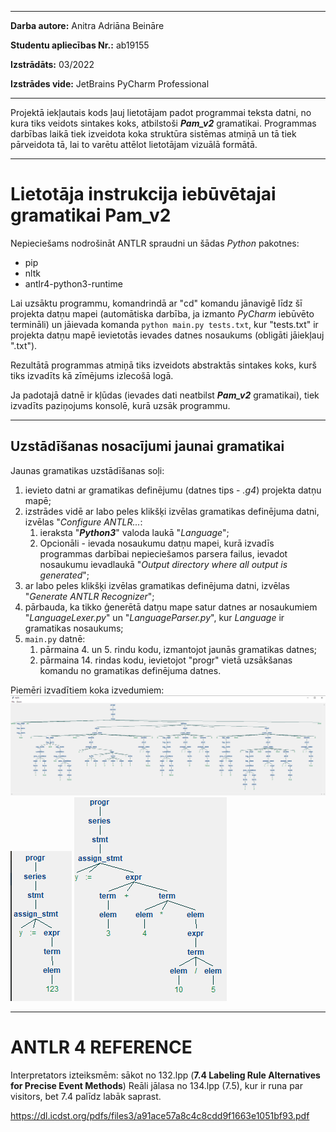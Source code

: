 *********

**Darba autore:** Anitra Adriāna Beināre

**Studentu apliecības Nr.:** ab19155

**Izstrādāts:** 03/2022

**Izstrādes vide:** JetBrains PyCharm Professional

*********

Projektā iekļautais kods ļauj lietotājam padot programmai teksta datni, 
no kura tiks veidots sintakes koks, atbilstoši **_Pam_v2_** gramatikai.
Programmas darbības laikā tiek izveidota koka struktūra sistēmas atmiņā un tā tiek pārveidota tā, 
lai to varētu attēlot lietotājam vizuālā formātā.  


*********

# Lietotāja instrukcija iebūvētajai gramatikai Pam_v2

Nepieciešams nodrošināt ANTLR spraudni un šādas _Python_ pakotnes:
* pip
* nltk
* antlr4-python3-runtime

Lai uzsāktu programmu, komandrindā ar "cd" komandu jānavigē līdz šī projekta 
datņu mapei (automātiska darbība, ja izmanto _PyCharm_ iebūvēto termināli) un jāievada komanda `python main.py tests.txt`, 
kur "tests.txt" ir projekta datņu mapē ievietotās ievades datnes nosaukums (obligāti jāiekļauj ".txt"). 

Rezultātā programmas atmiņā tiks izveidots abstraktās sintakes koks, 
kurš tiks izvadīts kā zīmējums izlecošā logā. 

Ja padotajā datnē ir kļūdas (ievades dati neatbilst **_Pam_v2_** gramatikai), 
tiek izvadīts paziņojums konsolē, kurā uzsāk programmu.

*********

## Uzstādīšanas nosacījumi jaunai gramatikai

Jaunas gramatikas uzstādīšanas soļi:
1) ievieto datni ar gramatikas definējumu (datnes tips - _.g4_) projekta datņu mapē;
2) izstrādes vidē ar labo peles klikšķi izvēlas gramatikas definējuma datni, izvēlas "_Configure ANTLR..._:
   1) ieraksta "**_Python3_**" valoda laukā "_Language_";
   2) Opcionāli - ievada nosaukumu datņu mapei, kurā izvadīs programmas darbībai nepieciešamos parsera failus, ievadot nosaukumu
   ievadlaukā "_Output directory where all output is generated_";
3) ar labo peles klikšķi izvēlas gramatikas definējuma datni, izvēlas "_Generate ANTLR Recognizer_";
4) pārbauda, ka tikko ģenerētā datņu mape satur datnes ar nosaukumiem "_LanguageLexer.py_" un "_LanguageParser.py_", 
   kur _Language_ ir gramatikas nosaukums;
5) `main.py` datnē:
   1) pārmaina 4. un 5. rindu kodu, izmantojot jaunās gramatikas datnes;
   2) pārmaina 14. rindas kodu, ievietojot "progr" vietā uzsākšanas komandu no gramatikas definējuma datnes.

Piemēri izvadītiem koka izvedumiem:
![img.png](img.png)
![img_1.png](img_1.png)
![img_2.png](img_2.png)
*********

# ANTLR 4 REFERENCE

Interpretators izteiksmēm: sākot no 132.lpp (**7.4 Labeling Rule Alternatives for Precise Event Methods**)
Reāli jālasa no 134.lpp (7.5), kur ir runa par visitors, bet 7.4 palīdz labāk saprast.  

https://dl.icdst.org/pdfs/files3/a91ace57a8c4c8cdd9f1663e1051bf93.pdf